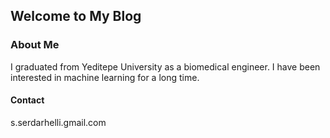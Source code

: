 ## Welcome to My Blog


### About Me

I graduated from Yeditepe University as a biomedical engineer. I have been interested in machine learning for a long time.

#### Contact

s.serdarhelli.gmail.com

